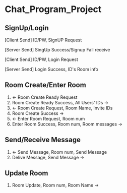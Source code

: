 # Chat_Program_Project

## SignUp/Login
[Client Send] ID/PW, SignUP Request

[Server Send] SingUp Success/Signup Fail receive

[Client Send] ID/PW, Login Request

[Server Send] Login Success, ID's Room info


## Room Create/Enter Room
1. <- Room Create Ready Request
2. Room Create Ready Success, All Users' IDs ->
3. <- Room Create Request, Room Name, Invite IDs
4. Room Create Success ->
5. <- Enter Room Request, Room num
6. Enter Room Success, Room num, Room messages ->


## Send/Receive Message
1. <- Send Message, Room num, Send Message
2. Delive Message, Send Message ->


## Update Room
1. Room Update, Room num, Room Name ->

